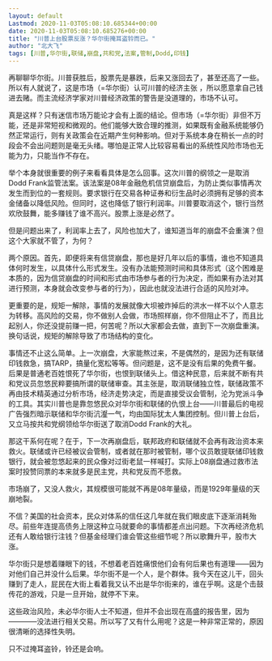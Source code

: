 ```yaml
---
layout: default
Lastmod: 2020-11-03T05:08:10.685344+00:00
date: 2020-11-03T05:08:10.685276+00:00
title: "川普上台股票反涨？华尔街掩耳盗铃而已。"
author: "北大飞"
tags: [川普,华尔街,联储,崩盘,共和党,法案,管制,Dodd,印钱]
---
```


再聊聊华尔街。川普获胜后，股票先是暴跌，后来又涨回去了，甚至还高了一些。所以有人就说了，这是市场（=华尔街）认可川普的经济主张 ，所以愿意拿自己钱进去赌。而主流经济学家对川普经济政策的警告是没道理的，市场不认可。

真是这样？只有迷信市场万能论才会有上面的结论。但市场（=华尔街）非但不万能，还是非常短视和微观的。他们能够大致合理的推测，如果既有金融系统能够仍然正常运行，则有关政策会在近期产生何种影响。但对于系统本身在稍长一点的时段会不会出问题则是毫无头绪。哪怕是正常人比较容易看出的系统性风险市场也无能为力，只能当作不存在。

举个本身就很重要的例子来看看具体是怎么回事。这次川普的纲领之一是取消 Dodd Frank监管法案。该法案是08年金融危机信贷崩盘后，为防止类似事情再次发生而到位的一套规则。要求银行在交易各种证券和衍生品时必须拥有足够的资本金储备以降低风险。但同时，这也降低了银行利润率。川普要取消这个，银行当然欢欣鼓舞，能多赚钱了谁不高兴。股票上涨是必然了。

但是问题出来了，利润率上去了，风险也加大了，谁知道当年的崩盘不会重演？但这个大家就不管了，为何？

两个原因。首先，即便将来有信贷崩盘，那也是好几年以后的事情，谁也不知道具体何时发生，以具体什么形式发生。没有办法能预测时间和具体形式（这个困难是本质的，因为信贷崩盘的时间和形式由市场参与者的行为决定，而如果有办法对其进行预测，本身就会改变参与者的行为），因此也就没法进行合适的风险对冲。

更重要的是，规矩一解除，事情的发展就像大坝被炸掉后的洪水一样不以个人意志为转移。高风险的交易，你不做别人会做，市场照样崩，你不但阻止不了，而且比起别人，你还没提前赚一把，何苦呢？所以大家都会去做，直到下一次崩盘重演。换句话说，规矩的解除导致了市场结构的变化。

事情还不止这么简单。上一次崩盘，大家能熬过来，不是偶然的，是因为还有联储印钱救急，搞TARP，搞量化宽松等等。但问题是，这不是没有后果的免费午餐。后果是普通老百姓恨死了华尔街，也恨到联储头上。借这种民意，后来就不断有共和党议员忽悠民粹要搞所谓的联储审查。其主张是，取消联储独立性，联储政策不再由技术精英通过分析市场，经济走势决定，而是直接受议会管制，沦为党派斗争的工具。其实川普也是靠忽悠民众对华尔街和联储的仇恨上台——川普最后的电视广告强烈暗示联储和华尔街沆瀣一气，均由国际犹太人集团控制。但川普上台后，又立马按共和党纲领给华尔街送了取消Dodd Frank的大礼。

那这干系何在呢？在于，下一次再崩盘后，联邦政府和联储就不会再有政治资本来救火。联储或许已经被议会管制，或者就在那时被管制，哪个议员敢提联储印钱救银行，就会被忽悠起来的民众像对过街老鼠一样喊打。实际上08崩盘通过救市法案时投赞同票的本来就多是民主党，共和党反而不愿救。

市场崩了，又没人救火，其规模很可能就不再是08年量级，而是1929年量级的天崩地裂。

不信？美国的社会资本，民众对体系的信任这几年就在我们眼皮底下逐渐消耗殆尽。前些年连提高债务上限这种立马就要命的事情都差点出问题。下次再经济危机还有人敢给银行注钱？但基金经理们谁会管这些细节呢？所以歌舞升平，股市大涨。

华尔街只是想着赚眼下的钱，不想着老百姓痛恨他们会有何后果也有道理——因为对他们自己并没什么后果。华尔街不是一个人，是个群体。我今天在这儿干，回头赚到了走人，屁民在大街上看着我又认不出是华尔街来的，谁在乎啊。这是个击鼓传花的游戏，只是一旦开始，就停不下来。

这些政治风险，未必华尔街人士不知道，但并不会出现在高盛的报告里，因为————没法进行相关交易。所以写了又有什么用呢？这是一种非常正常的，原因很清晰的选择性失明。

只不过掩耳盗铃，铃还是会响。

